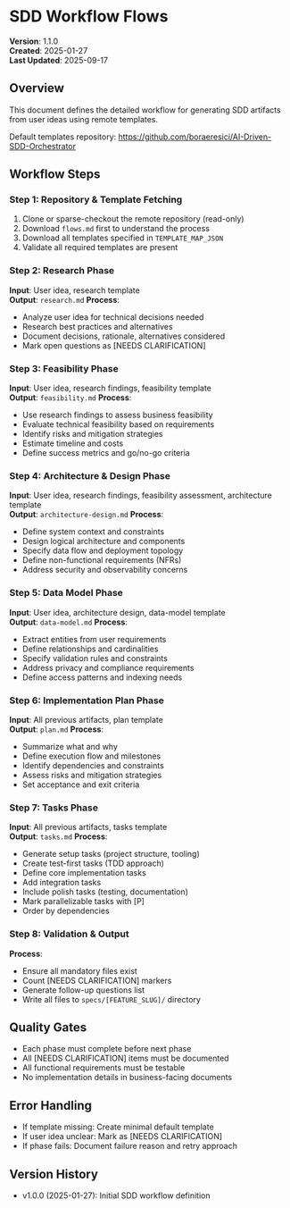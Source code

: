 # SDD Workflow Flows

**Version**: 1.1.0  
**Created**: 2025-01-27  
**Last Updated**: 2025-09-17

## Overview
This document defines the detailed workflow for generating SDD artifacts from user ideas using remote templates.

Default templates repository: https://github.com/boraeresici/AI-Driven-SDD-Orchestrator

## Workflow Steps

### Step 1: Repository & Template Fetching
1. Clone or sparse-checkout the remote repository (read-only)
2. Download `flows.md` first to understand the process
3. Download all templates specified in `TEMPLATE_MAP_JSON`
4. Validate all required templates are present

### Step 2: Research Phase
**Input**: User idea, research template  
**Output**: `research.md`
**Process**:
- Analyze user idea for technical decisions needed
- Research best practices and alternatives
- Document decisions, rationale, alternatives considered
- Mark open questions as [NEEDS CLARIFICATION]

### Step 3: Feasibility Phase
**Input**: User idea, research findings, feasibility template  
**Output**: `feasibility.md`
**Process**:
- Use research findings to assess business feasibility
- Evaluate technical feasibility based on requirements
- Identify risks and mitigation strategies
- Estimate timeline and costs
- Define success metrics and go/no-go criteria

### Step 4: Architecture & Design Phase
**Input**: User idea, research findings, feasibility assessment, architecture template  
**Output**: `architecture-design.md`
**Process**:
- Define system context and constraints
- Design logical architecture and components
- Specify data flow and deployment topology
- Define non-functional requirements (NFRs)
- Address security and observability concerns

### Step 5: Data Model Phase
**Input**: User idea, architecture design, data-model template  
**Output**: `data-model.md`
**Process**:
- Extract entities from user requirements
- Define relationships and cardinalities
- Specify validation rules and constraints
- Address privacy and compliance requirements
- Define access patterns and indexing needs

### Step 6: Implementation Plan Phase
**Input**: All previous artifacts, plan template  
**Output**: `plan.md`
**Process**:
- Summarize what and why
- Define execution flow and milestones
- Identify dependencies and constraints
- Assess risks and mitigation strategies
- Set acceptance and exit criteria

### Step 7: Tasks Phase
**Input**: All previous artifacts, tasks template  
**Output**: `tasks.md`
**Process**:
- Generate setup tasks (project structure, tooling)
- Create test-first tasks (TDD approach)
- Define core implementation tasks
- Add integration tasks
- Include polish tasks (testing, documentation)
- Mark parallelizable tasks with [P]
- Order by dependencies

### Step 8: Validation & Output
**Process**:
- Ensure all mandatory files exist
- Count [NEEDS CLARIFICATION] markers
- Generate follow-up questions list
- Write all files to `specs/[FEATURE_SLUG]/` directory

## Quality Gates
- Each phase must complete before next phase
- All [NEEDS CLARIFICATION] items must be documented
- All functional requirements must be testable
- No implementation details in business-facing documents

## Error Handling
- If template missing: Create minimal default template
- If user idea unclear: Mark as [NEEDS CLARIFICATION]
- If phase fails: Document failure reason and retry approach

## Version History
- v1.0.0 (2025-01-27): Initial SDD workflow definition
